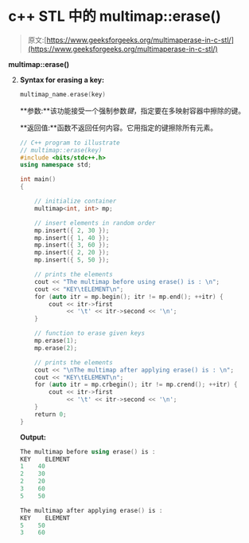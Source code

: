 # c++ STL 中的 multimap::erase()

> 原文:[https://www.geeksforgeeks.org/multimaperase-in-c-stl/](https://www.geeksforgeeks.org/multimaperase-in-c-stl/)

**multimap::erase()**

2.  **Syntax for erasing a key:**

    ```cpp
    multimap_name.erase(key)

    ```

    **参数:**该功能接受一个强制参数*键*，指定要在多映射容器中擦除的键。

    **返回值:**函数不返回任何内容。它用指定的键擦除所有元素。

    ```cpp
    // C++ program to illustrate
    // multimap::erase(key)
    #include <bits/stdc++.h>
    using namespace std;

    int main()
    {

        // initialize container
        multimap<int, int> mp;

        // insert elements in random order
        mp.insert({ 2, 30 });
        mp.insert({ 1, 40 });
        mp.insert({ 3, 60 });
        mp.insert({ 2, 20 });
        mp.insert({ 5, 50 });

        // prints the elements
        cout << "The multimap before using erase() is : \n";
        cout << "KEY\tELEMENT\n";
        for (auto itr = mp.begin(); itr != mp.end(); ++itr) {
            cout << itr->first
                 << '\t' << itr->second << '\n';
        }

        // function to erase given keys
        mp.erase(1);
        mp.erase(2);

        // prints the elements
        cout << "\nThe multimap after applying erase() is : \n";
        cout << "KEY\tELEMENT\n";
        for (auto itr = mp.crbegin(); itr != mp.crend(); ++itr) {
            cout << itr->first
                 << '\t' << itr->second << '\n';
        }
        return 0;
    }
    ```

    **Output:**

    ```cpp
    The multimap before using erase() is : 
    KEY    ELEMENT
    1    40
    2    30
    2    20
    3    60
    5    50

    The multimap after applying erase() is : 
    KEY    ELEMENT
    5    50
    3    60

    ```